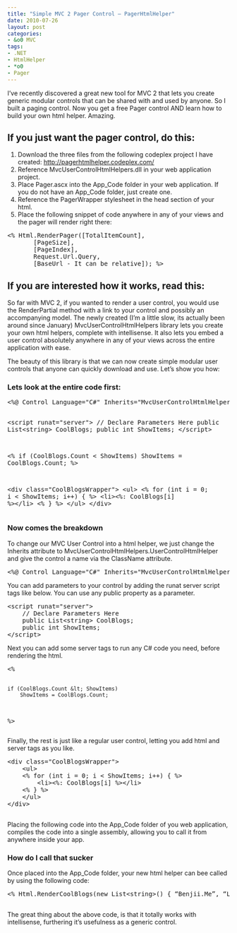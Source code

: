 ```yaml
---
title: "Simple MVC 2 Pager Control – PagerHtmlHelper"
date: 2010-07-26
layout: post
categories:
- &o0 MVC
tags:
- .NET
- HtmlHelper
- *o0
- Pager
---
```


I’ve recently discovered a great new tool for MVC 2 that lets you create generic modular controls that can be shared with and used by anyone. So I built a paging control. Now you get a free Pager control AND learn how to build your own html helper. Amazing.
<h2>If you just want the pager control, do this:</h2>
<ol>
	<li>Download the three files from the following codeplex project I have created: <a title="PagerHtmlHelper" href="http://pagerhtmlhelper.codeplex.com/" target="_blank">http://pagerhtmlhelper.codeplex.com/</a></li>
	<li>Reference MvcUserControlHtmlHelpers.dll in your web application project.</li>
	<li>Place Pager.ascx into the App_Code folder in your web application. If you do not have an App_Code folder, just create one.</li>
	<li>Reference the PagerWrapper stylesheet in the head section of your html.</li>
	<li>Place the following snippet of code anywhere in any of your views and the pager will render right there:</li>
</ol>
<pre class="brush: csharp; ruler: true;">&lt;% Html.RenderPager([TotalItemCount],
       [PageSize],
       [PageIndex],
       Request.Url.Query,
       [BaseUrl - It can be relative]); %&gt;</pre>
<h2>If you are interested how it works, read this:</h2>
So far with MVC 2, if you wanted to render a user control, you would use the RenderPartial method with a link to your control and possibly an accompanying model. The newly created (I’m a little slow, its actually been around since January) MvcUserControlHtmlHelpers library lets you create your own html helpers, complete with intellisense. It also lets you embed a user control absolutely anywhere in any of your views across the entire application with ease.

The beauty of this library is that we can now create simple modular user controls that anyone can quickly download and use. Let’s show you how:
<h3>Lets look at the entire code first:</h3>
<pre class="brush: csharp; ruler: true;">
&lt;%@ Control Language="C#" Inherits="MvcUserControlHtmlHelpers.UserControlHtmlHelper" ClassName="CoolBlogs" %&gt;

&lt;script runat="server"&gt;
    // Declare Parameters Here
    public List&lt;string&gt; CoolBlogs;
    public int ShowItems;
&lt;/script&gt;


&lt;%    if (CoolBlogs.Count &lt; ShowItems)
        ShowItems = CoolBlogs.Count;
%&gt;


&lt;div class="CoolBlogsWrapper"&gt;
    &lt;ul&gt;
    &lt;% for (int i = 0; i &lt; ShowItems; i++) { %&gt;
        &lt;li&gt;&lt;%: CoolBlogs[i] %&gt;&lt;/li&gt;
    &lt;% } %&gt;
    &lt;/ul&gt;
&lt;/div&gt;
</pre>
<h3>Now comes the breakdown</h3>
To change our MVC User Control into a html helper, we just change the Inherits attribute to MvcUserControlHtmlHelpers.UserControlHtmlHelper and give the control a name via the ClassName attribute.
<pre class="brush: csharp; ruler: true;">&lt;%@ Control Language="C#" Inherits="MvcUserControlHtmlHelpers.UserControlHtmlHelper" ClassName="CoolBlogs" %&gt;</pre>
You can add parameters to your control by adding the runat server script tags like below. You can use any public property as a parameter.
<pre class="brush: csharp; ruler: true;">&lt;script runat="server"&gt;
    // Declare Parameters Here
    public List&lt;string&gt; CoolBlogs;
    public int ShowItems;
&lt;/script&gt;</pre>
Next you can add some server tags to run any C# code you need, before rendering the html.
<pre class="brush: csharp; ruler: true;">
&lt;%

    if (CoolBlogs.Count &lt; ShowItems)
        ShowItems = CoolBlogs.Count;
%&gt;
</pre>
Finally, the rest is just like a regular user control, letting you add html and server tags as you like.
<pre class="brush: csharp; ruler: true;">
&lt;div class="CoolBlogsWrapper"&gt;
    &lt;ul&gt;
    &lt;% for (int i = 0; i &lt; ShowItems; i++) { %&gt;
        &lt;li&gt;&lt;%: CoolBlogs[i] %&gt;&lt;/li&gt;
    &lt;% } %&gt;
    &lt;/ul&gt;
&lt;/div&gt;

</pre>
Placing the following code into the App_Code folder of you web application, compiles the code into a single assembly, allowing you to call it from anywhere inside your app.
<h3>How do I call that sucker</h3>
Once placed into the App_Code folder, your new html helper can bee called by using the following code:
<pre class="brush: csharp; ruler: true;">
&lt;% Html.RenderCoolBlogs(new List&lt;string&gt;() { “Benjii.Me”, “Lukencode”, “DkDevelopment” }, 3); %&gt;

</pre>
The great thing about the above code, is that it totally works with intellisense, furthering it’s usefulness as a generic control.